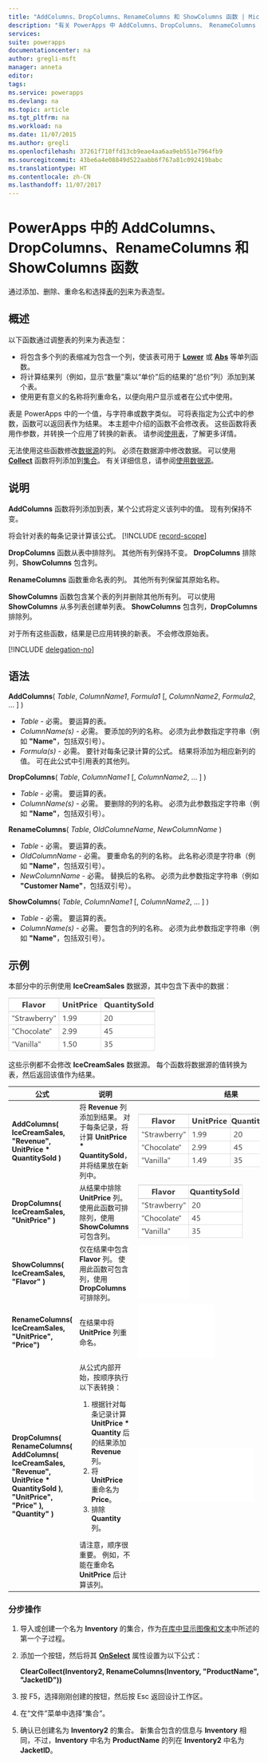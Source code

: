 ```yaml
---
title: "AddColumns、DropColumns、RenameColumns 和 ShowColumns 函数 | Microsoft 文档"
description: "有关 PowerApps 中 AddColumns、DropColumns、 RenameColumns 和 ShowColumns 函数的参考信息，包括语法和示例"
services: 
suite: powerapps
documentationcenter: na
author: gregli-msft
manager: anneta
editor: 
tags: 
ms.service: powerapps
ms.devlang: na
ms.topic: article
ms.tgt_pltfrm: na
ms.workload: na
ms.date: 11/07/2015
ms.author: gregli
ms.openlocfilehash: 37261f710ffd13cb9eae4aa6aa9eb551e7964fb9
ms.sourcegitcommit: 43be6a4e08849d522aabb6f767a81c092419babc
ms.translationtype: HT
ms.contentlocale: zh-CN
ms.lasthandoff: 11/07/2017
---
```

# <a name="addcolumns-dropcolumns-renamecolumns-and-showcolumns-functions-in-powerapps"></a>PowerApps 中的 AddColumns、DropColumns、RenameColumns 和 ShowColumns 函数
通过添加、删除、重命名和选择[表](../working-with-tables.md)的[列](../working-with-tables.md#columns)来为表造型。

## <a name="overview"></a>概述
以下函数通过调整表的列来为表造型：

* 将包含多个列的表缩减为包含一个列，使该表可用于 **[Lower](function-lower-upper-proper.md)** 或 **[Abs](function-numericals.md)** 等单列函数。  
* 将计算结果列（例如，显示“数量”乘以“单价”后的结果的“总价”列）添加到某个表。
* 使用更有意义的名称将列重命名，以便向用户显示或者在公式中使用。

表是 PowerApps 中的一个值，与字符串或数字类似。  可将表指定为公式中的参数，函数可以返回表作为结果。 本主题中介绍的函数不会修改表。 这些函数将表用作参数，并转换一个应用了转换的新表。  请参阅[使用表](../working-with-tables.md)，了解更多详情。  

无法使用这些函数修改[数据源](../working-with-data-sources.md)的列。 必须在数据源中修改数据。 可以使用 **[Collect](function-clear-collect-clearcollect.md)** 函数将列添加到[集合](../working-with-data-sources.md#collections)。  有关详细信息，请参阅[使用数据源](../working-with-data-sources.md)。  

## <a name="description"></a>说明
**AddColumns** 函数将列添加到表，某个公式将定义该列中的值。 现有列保持不变。

将会针对表的每条记录计算该公式。
[!INCLUDE [record-scope](../../includes/record-scope.md)]

**DropColumns** 函数从表中排除列。  其他所有列保持不变。 **DropColumns** 排除列，**ShowColumns** 包含列。

**RenameColumns** 函数重命名表的列。 其他所有列保留其原始名称。

**ShowColumns** 函数包含某个表的列并删除其他所有列。 可以使用 **ShowColumns** 从多列表创建单列表。  **ShowColumns** 包含列，**DropColumns** 排除列。  

对于所有这些函数，结果是已应用转换的新表。  不会修改原始表。

[!INCLUDE [delegation-no](../../includes/delegation-no.md)]

## <a name="syntax"></a>语法
**AddColumns**( *Table*, *ColumnName1*, *Formula1* [, *ColumnName2*, *Formula2*, ... ] )

* *Table* - 必需。  要运算的表。
* *ColumnName(s)* - 必需。 要添加的列的名称。  必须为此参数指定字符串（例如 **"Name"**，包括双引号）。
* *Formula(s)* - 必需。  要针对每条记录计算的公式。 结果将添加为相应新列的值。 可在此公式中引用表的其他列。

**DropColumns**( *Table*, *ColumnName1* [, *ColumnName2*, ... ] )

* *Table* - 必需。  要运算的表。
* *ColumnName(s)* - 必需。 要删除的列的名称。 必须为此参数指定字符串（例如 **"Name"**，包括双引号）。

**RenameColumns**( *Table*, *OldColumneName*, *NewColumnName* )

* *Table* - 必需。  要运算的表。
* *OldColumnName* - 必需。 要重命名的列的名称。 此名称必须是字符串（例如 **"Name"**，包括双引号）。
* *NewColumnName* - 必需。 替换后的名称。 必须为此参数指定字符串（例如 **"Customer Name"**，包括双引号）。

**ShowColumns**( *Table*, *ColumnName1* [, *ColumnName2*, ... ] )

* *Table* - 必需。  要运算的表。
* *ColumnName(s)* - 必需。 要包含的列的名称。 必须为此参数指定字符串（例如 **"Name"**，包括双引号）。

## <a name="examples"></a>示例
本部分中的示例使用 **IceCreamSales** 数据源，其中包含下表中的数据：

![](media/function-table-shaping/icecream.png)

这些示例都不会修改 **IceCreamSales** 数据源。 每个函数将数据源的值转换为表，然后返回该值作为结果。

| 公式 | 说明 | 结果 |
| --- | --- | --- |
| **AddColumns( IceCreamSales, "Revenue", UnitPrice * QuantitySold )** |将 **Revenue** 列添加到结果。  对于每条记录，将计算 **UnitPrice * QuantitySold**，并将结果放在新列中。 |<style> img { max-width: none; } </style> ![](media/function-table-shaping/icecream-add-revenue.png) |
| **DropColumns( IceCreamSales, "UnitPrice" )** |从结果中排除 **UnitPrice** 列。 使用此函数可排除列，使用 **ShowColumns** 可包含列。 |![](media/function-table-shaping/icecream-drop-price.png) |
| **ShowColumns( IceCreamSales, "Flavor" )** |仅在结果中包含 **Flavor** 列。 使用此函数可包含列，使用 **DropColumns** 可排除列。 |![](media/function-table-shaping/icecream-select-flavor.png) |
| **RenameColumns( IceCreamSales, "UnitPrice", "Price")** |在结果中将 **UnitPrice** 列重命名。 |![](media/function-table-shaping/icecream-rename-price.png) |
| **DropColumns(<br>RenameColumns(<br>AddColumns( IceCreamSales, "Revenue",<br>UnitPrice * QuantitySold ),<br>"UnitPrice", "Price" ),<br>"Quantity" )** |从公式内部开始，按顺序执行以下表转换： <ol><li>根据针对每条记录计算 **UnitPrice * Quantity** 后的结果添加 **Revenue** 列。<li>将 **UnitPrice** 重命名为 **Price**。<li>排除 **Quantity** 列。</ol>  请注意，顺序很重要。 例如，不能在重命名 **UnitPrice** 后计算该列。 |![](media/function-table-shaping/icecream-all-transforms.png) |

### <a name="step-by-step"></a>分步操作
1. 导入或创建一个名为 **Inventory** 的集合，作为[在库中显示图像和文本](../show-images-text-gallery-sort-filter.md)中所述的第一个子过程。
2. 添加一个按钮，然后将其 **[OnSelect](../controls/properties-core.md)** 属性设置为以下公式：
   
    **ClearCollect(Inventory2, RenameColumns(Inventory, "ProductName", "JacketID"))**
3. 按 F5，选择刚刚创建的按钮，然后按 Esc 返回设计工作区。
4. 在“文件”菜单中选择“集合”。
5. 确认已创建名为 **Inventory2** 的集合。 新集合包含的信息与 **Inventory**  相同，不过，**Inventory** 中名为 **ProductName** 的列在 **Inventory2** 中名为 **JacketID**。

